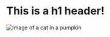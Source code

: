 # This is a h1 header!
![Image of a cat in a pumpkin]( https://i.redd.it/i-got-bored-so-i-decided-to-draw-a-random-image-on-the-v0-4ig97vv85vjb1.png?width=1280&format=png&auto=webp&s=7177756d1f393b6e093596d06e1ba539f723264b)
